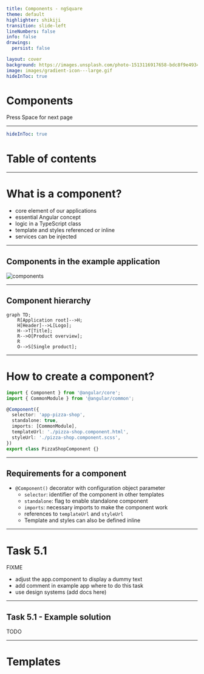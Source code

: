 ```yaml
title: Components - ngSquare
theme: default
highlighter: shikiji
transition: slide-left
lineNumbers: false
info: false
drawings:
  persist: false

layout: cover
background: https://images.unsplash.com/photo-1513116917658-bdc8f9e49348?q=80&w=2400&auto=format&fit=crop&ixlib=rb-4.0.3&ixid=M3wxMjA3fDB8MHxwaG90by1wYWdlfHx8fGVufDB8fHx8fA%3D%3D
image: images/gradient-icon---large.gif
hideInToc: true
```

# Components

<div class="pt-12">
  <span @click="$slidev.nav.next" class="px-2 py-1 rounded cursor-pointer" hover="bg-white bg-opacity-10">
    Press Space for next page <carbon:arrow-right class="inline"/>
  </span>
</div>

<div class="abs-br m-6 flex gap-2">
  <a href="https://github.com/ng-square/slides" target="_blank" alt="GitHub" title="Open in GitHub"
    class="text-xl slidev-icon-btn opacity-50 !border-none !hover:text-white">
    <carbon-logo-github />
  </a>
</div>

---

```yaml
hideInToc: true
```

# Table of contents

<Toc maxDepth="1"></Toc>

---

# What is a component?

- core element of our applications
- essential Angular concept
- logic in a TypeScript class
- template and styles referenced or inline
- services can be injected

---

## Components in the example application

![components](components_example.png)

---

## Component hierarchy

```mermaid
graph TD;
    R[Application root]-->H;
    H[Header]-->L[Logo];
    H-->T[Title];
    R-->O[Product overview];
    R
    O-->S[Single product];
```

---

# How to create a component?

```ts
import { Component } from '@angular/core';
import { CommonModule } from '@angular/common';

@Component({
  selector: 'app-pizza-shop',
  standalone: true,
  imports: [CommonModule],
  templateUrl: './pizza-shop.component.html',
  styleUrl: './pizza-shop.component.scss',
})
export class PizzaShopComponent {}
```

---

## Requirements for a component

- `@Component()` decorator with configuration object parameter 
  - `selector`: identifier of the component in other templates
  - `standalone`: flag to enable standalone component
  - `imports`: necessary imports to make the component work
  - references to `templateUrl` and `styleUrl`
  - Template and styles can also be defined inline

--- 

# Task 5.1

FIXME
- adjust the app.component to display a dummy text
- add comment in example app where to do this task
- use design systems (add docs here)

--- 

## Task 5.1 - Example solution

TODO

---

# Templates